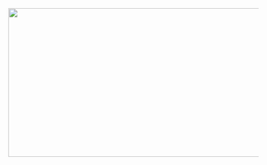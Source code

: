 
<a href="https://github.com/devxb/gitanimals">
<img
  src="https://render.gitanimals.org/farms/DongJun1110"
  width="600"
  height="300"
/>
</a>
<!--
**DongJun1110/DongJun1110** is a ✨ _special_ ✨ repository because its `README.md` (this file) appears on your GitHub profile.

Here are some ideas to get you started:

- 🔭 I’m currently working on ...
- 🌱 I’m currently learning ...
- 👯 I’m looking to collaborate on ...
- 🤔 I’m looking for help with ...
- 💬 Ask me about ...
- 📫 How to reach me: ...
- 😄 Pronouns: ...
- ⚡ Fun fact: ...
-->
